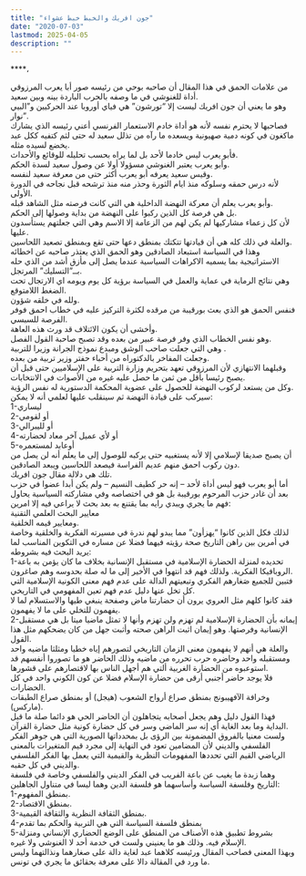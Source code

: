 ```yaml
---
title: "جون افريك والخبط خبط عشواء"
date: "2020-07-03"
lastmod: 2025-04-05
description: ""
---
```

****،

من علامات الحمق في هذا المقال أن صاحبه بوحي من رئيسه صور أبا يعرب المرزوقي أداة للغنوشي في ما وصفه بالحرب الباردة بينه وبين سعيد.   
وهو ما يعني أن جون افريك ليست إلا “تورشون” هي فياي أوروبا عند الحركيين و”البيي نوار”.  
فصاحبها لا يحترم نفسه لأنه هو أداة خادم الاستعمار الفرنسي أعني رئيسه الذي يشارك ماكغون في كونه دمية صهيونية ويسعده ما رآه من تذلل سعيد له حتى لثم كتفيه ككل عبد يخضع لسيده مثله.  
فأبو يعرب ليس خادما لأحد بل لما يراه بحسب تحليله للوقائع والأحداث.   
وأبو يعرب يعتبر الغنوشي مسؤولا أولا عن وصول سعيد لسدة الحكم.   
وقيس سعيد يعرفه أبو يعرب أكثر حتى من معرفة سعيد لنفسه.  
لأنه درس حمقه وسلوكه منذ ايام الثورة وحذر منه منذ ترشحه قبل نجاحه في الدورة الأولى.  
وأبو يعرب يعلم أن معركة النهضة الداخلية هي التي كانت فرصته مثل الشاهد قبله.  
بل هي فرصة كل الذين ركبوا على النهضة من بداية وصولها إلى الحكم.  
لأن كل زعماء مشاركيها لم يكن لهم من الزعامة إلا الاسم وهي التي جعلتهم يستأسدون عليها.  
والعلة في ذلك كله هي أن قيادتها تتكتك بمنطق دعها حتى تقع وبمنطق تصعيد اللحاسين.   
وهذا في السياسة استبعاد الصادقين وهو الحمق الذي يعتذر صاحبه عن اخطائه الاستراتيجية بما يسميه الاكراهات السياسية عندما يصل إلى مأزق أشد من الذي حله بــ”التسليك” المرتجل.  
وهي نتائج الرماية في عماية والعمل في السياسة برؤية كل يوم ويومه اي الارتجال تحت الضغط اللامتوقع.   
ولله في خلقه شؤون.   
فنفس الحمق هو الذي بعث بورقيبة من مرقده لكثرة التركيز عليه في خطاب احمق فوفر الفرصة للسبسي.   
وأخشى أن يكون الائتلاف قد ورث هذه العاهة.  
وهو نفس الخطاب الذي وفر فرصة عبير من بعده وقد تصبح صاحبة القول الفصل.  
وهي التي جعلت صاحب الوشق ومبدع نموذج الجرانة وزيرا للتربية .  
وجعلت المفاخر بالدكتوراه من أحباء حفتر وزير تربية من بعده.  
وقبلهما الانتهازي لأن المرزوقي تعهد بتحريم وزارة التربية على الإسلاميين حتى قبل أن يصبح رئيسا بأقل من ثمن ما حصل عليه غيره من الأصوات في الانتخابات.  
وكل من يستعد لركوب النهضة للحصول على عضوية المحكمة الدستورية له نفس الرؤية.  
سيركب على قيادة النهضة ثم سينقلب عليها لعلمي أنه لا يمكن:  
1-ليساري   
2-أو لقومي   
3-أو لليبرالي  
4-أو لأي عميل آخر معاد لحضارته  
5-أوعابد لمستعمره   
أن يصبح صديقا لإسلامي إلا لأنه يستغبيه حتى يركبه للوصول إلى ما يعلم أنه لن يصل من دون ركوب احمق منهم عديم الفراسة فيصعد اللحاسين ويبعد الصادقين.  
تلك هي دلالة مقال جون افريك.   
أما أبو يعرب فهو ليس أداة لأحد – إنه حر كطيف النسيم – ولم يكن أبدا عضوا في حزب بعد أن غادر حزب المرحوم بورقيبة بل هو في اختصاصه وفي مشاركته السياسية يحاول فهم ما يجري ويبدي رايه بما يقتنع به بعد بحث لا يراعي فيه إلا امرين:   
معايير البحث العلمي التقنية   
ومعايير قيمه الخلقية.  
لذلك فكل الذين كانوا “يهزأون” مما يبدو لهم ندرة في مسيرته الفكرية والخلقية وخاصة في أمرين بين راهن التاريخ صحة رؤيته فيهما فضلا عن مساره في التكوين المناسب لما يريد البحث فيه بشروطه:  
1-تحديده لمنزلة الحضارة الإسلامية في مستقبل الإنسانية بخلاف ما كان يؤمن به باعة الروبافيكا الفكرية. ولذلك فهم قد انتهوا في الأخير إلى ما له صلة بحدوسه وهم صاغرون.  
فتبين للجميع صَغارهم الفكري وتبعيتهم الدالة على عدم فهم معنى الكونية الإسلامية التي كل تخل عنها دليل عدم فهم تعين المفهومي في التاريخي.   
فقد كانوا كلهم مثل العروي يرون أن حضارتنا ماض وصفحة ينبغي طيها والاستسلام لما لا يفهمون للتخلي على ما لا يفهمون.  
2-إيمانه بأن الحضارة الإسلامية لم تهزم ولن تهزم وأنها لا تمثل ماضيا ميتا بل هي مستقبل الإنسانية وفرصتها. وهو إيمان اثبت الراهن صحته وأثبت جهل من كان يضحكهم مثل هذا القول.  
والعلة هي أنهم لا يفهمون معنى الزمان التاريخي لتصورهم إياه خطيا ومثلثا ماضيه واحد ومستقبله واحد وحاضره حرب تحرره من ماضيه وذلك الحاضر هو ما تصوروا أنفسهم قد استوعبوه من الحضارة الغربية ألتي هم أجهل الناس بها لاقتصارهم على قشورها.  
فلا يوجد حاضر أجنبي أرقى من حضارة الإسلام فضلا عن كون الكوني واحد في كل الحضارات.   
وخرافة الآفهيبونج بمنطق صراع أرواح الشعوب (هيجل) أو بمنطق صراع الطبقات (ماركس).  
فهذا القول دليل وهم يجعل أصحابه يتجاهلون أن الحاضر الحي هو دائما صلة ما قبل البداية وما بعد الغاية أي إنه سر الماضي وسر في كل حضارة كونية مثل حضارة القرآن.  
ولست معنيا بالفروق المضمونة بين الرؤى بل بمحدداتها الصورية التي هي جوهر الفكر الفلسفي والديني لأن المضامين تعود في النهاية إلى مجرد قيم المتغيرات بالمعنى الرياضي القيم التي تحددها المفهومات النظرية والقيمية التي يعمل بها الفكر الفلسفي والديني في كل حقبه.   
وهما زبدة ما يغيب عن باعة الفريب في الفكر الديني والفلسفي وخاصة في فلسفة التاريخ وفلسفة السياسة وأساسهما هو فلسفة الدين وهما ليسا في متناول الجاهلين:  
1-بمنطق المفهوم.  
2-بمنطق الاقتصاد.  
3-بمنطق الثقافة النظرية والثقافة القيمية.  
4-بمنطق فلسفة السياسة التي هي التربية والحكم بما تقدم  
5-بشروط تطبيق هذه الأصناف من المنطق على الوضع الحضاري الإنساني ومنزلة الإسلام فيه. وذلك هو ما يعنيني ولست في خدمة أحد لا الغنوشي ولا غيره.   
وبهذا المعنى فصاحب المقال ورئيسه كلاهما عبد لغاية دالة على صغارهما ونذالتهما وليس ما ورد في المقالة دالا على معرفة بحقائق ما يجري في تونس.

###

